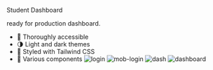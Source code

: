 Student Dashboard

 ready for production dashboard.


- 🦮 Thoroughly accessible
- 🌗 Light and dark themes
- 💅 Styled with Tailwind CSS
- 🧩 Various components
![login](https://user-images.githubusercontent.com/66510886/136501803-5e9753fa-3fe3-414f-95a3-54ea4278177f.png)
![mob-login](https://user-images.githubusercontent.com/66510886/136501817-9edb7685-962c-47fd-a3c6-0252c619dfca.png)
![dash](https://user-images.githubusercontent.com/66510886/136501821-37a50035-9777-4ed7-8a68-4b50e2f9f368.png)
![dashboard](https://user-images.githubusercontent.com/66510886/136501826-93da3940-c278-43bb-99f4-8bc5e82c93ce.png)
